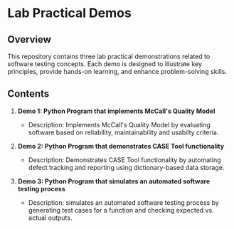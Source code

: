 # Lab Practical Demos

## Overview
This repository contains three lab practical demonstrations related to software testing concepts. Each demo is designed to illustrate key principles, provide hands-on learning, and enhance problem-solving skills.

## Contents
1. **Demo 1: Python Program that implements McCall's Quality Model**  
   - Description: Implements McCall's Quality Model by evaluating software based on reliability, maintainability and usabilty criteria. 

2. **Demo 2: Python Program that demonstrates CASE Tool functionality**  
   - Description: Demonstrates CASE Tool functionality by automating defect tracking and reporting using dictionary-based data storage.  

3. **Demo 3: Python Program that simulates an automated software testing process**  
   - Description: simulates an automated software testing process by generating test cases for a function and checking expected vs. actual outputs.  
